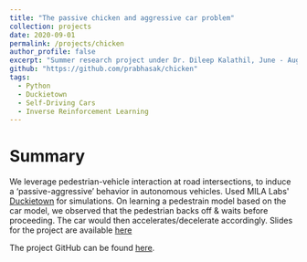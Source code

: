 ```yaml
---
title: "The passive chicken and aggressive car problem"
collection: projects
date: 2020-09-01
permalink: /projects/chicken
author_profile: false
excerpt: "Summer research project under Dr. Dileep Kalathil, June - Aug 2019."
github: "https://github.com/prabhasak/chicken"
tags:
  - Python
  - Duckietown
  - Self-Driving Cars
  - Inverse Reinforcement Learning
---
```


Summary
======

We leverage pedestrian-vehicle interaction at road intersections, to induce a ‘passive-aggressive’ behavior in autonomous vehicles. Used MILA Labs' [Duckietown](https://www.duckietown.org/) for simulations. On learning a pedestrain model based on the car model, we observed that the pedestrian backs off & waits before proceeding. The car would then accelerates/decelerate accordingly. Slides for the project are available [here](https://prabhasak.github.io/files/CarPed_DQN.pptx)

The project GitHub can be found [here](https://github.com/prabhasak/chicken).
<!-- The project GitHub can be found at <h1>{{ page.github }}</h1>. -->